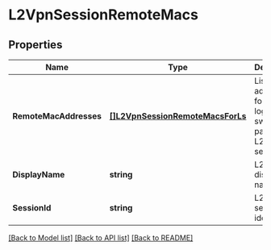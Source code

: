 # L2VpnSessionRemoteMacs

## Properties
Name | Type | Description | Notes
------------ | ------------- | ------------- | -------------
**RemoteMacAddresses** | [**[]L2VpnSessionRemoteMacsForLs**](L2VPNSessionRemoteMacsForLS.md) | List MAC addresses for all logical switch for a particular L2VPN session. | [optional] [default to null]
**DisplayName** | **string** | L2VPN display name. | [optional] [default to null]
**SessionId** | **string** | L2VPN session identifier. | [optional] [default to null]

[[Back to Model list]](../README.md#documentation-for-models) [[Back to API list]](../README.md#documentation-for-api-endpoints) [[Back to README]](../README.md)

